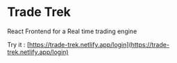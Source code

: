 # Trade Trek

React Frontend for a Real time trading engine

Try it : [https://trade-trek.netlify.app/login](https://trade-trek.netlify.app/login)
